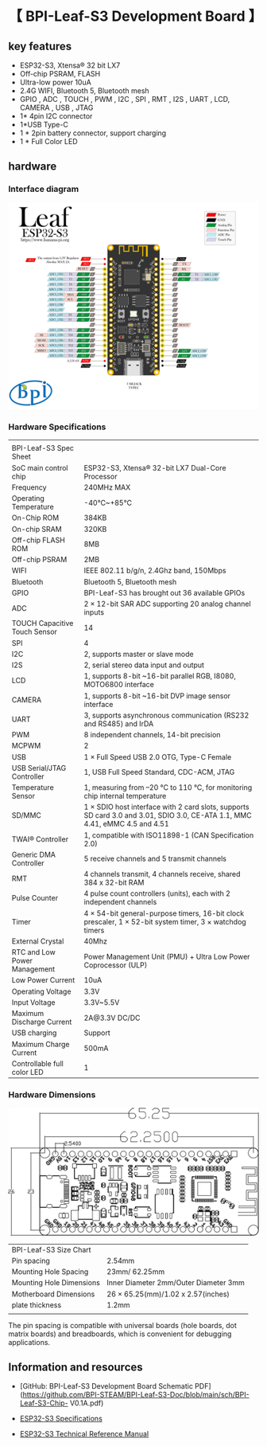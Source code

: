 # 【 BPI-Leaf-S3 Development Board 】


## key features

- ESP32-S3, Xtensa® 32 bit LX7
- Off-chip PSRAM, FLASH
- Ultra-low power 10uA
- 2.4G WIFI, Bluetooth 5, Bluetooth mesh
- GPIO , ADC , TOUCH , PWM , I2C , SPI , RMT , I2S , UART , LCD, CAMERA , USB , JTAG
- 1* 4pin I2C connector
- 1*USB Type-C
- 1 * 2pin battery connector, support charging
- 1 * Full Color LED

## hardware

### Interface diagram

![](../assets/images/Leaf-S3_board.png)

### Hardware Specifications

<table>
   <tr>
      <td></td>
   </tr>
   <tr>
      <td>BPI-Leaf-S3 Spec Sheet</td>
   </tr>
   <tr>
      <td>SoC main control chip</td>
      <td>ESP32-S3, Xtensa® 32-bit LX7 Dual-Core Processor</td>
   </tr>
   <tr>
      <td>Frequency</td>
      <td>240MHz MAX</td>
   </tr>
   <tr>
      <td>Operating Temperature</td>
      <td>-40℃~+85℃</td>
   </tr>
   <tr>
      <td>On-Chip ROM</td>
      <td>384KB</td>
   </tr>
   <tr>
      <td>On-chip SRAM</td>
      <td>320KB</td>
   </tr>
   <tr>
      <td>Off-chip FLASH ROM</td>
      <td>8MB</td>
   </tr>
   <tr>
      <td>Off-chip PSRAM</td>
      <td>2MB</td>
   </tr>
   <tr>
      <td>WIFI</td>
      <td>IEEE 802.11 b/g/n, 2.4Ghz band, 150Mbps</td>
   </tr>
   <tr>
      <td>Bluetooth</td>
      <td>Bluetooth 5, Bluetooth mesh</td>
   </tr>
   <tr>
      <td>GPIO</td>
      <td>BPI-Leaf-S3 has brought out 36 available GPIOs</td>
   </tr>
   <tr>
      <td>ADC</td>
      <td>2 × 12-bit SAR ADC supporting 20 analog channel inputs</td>
   </tr>
   <tr>
      <td>TOUCH Capacitive Touch Sensor</td>
      <td>14</td>
   </tr>
   <tr>
      <td>SPI</td>
      <td>4</td>
   </tr>
   <tr>
      <td>I2C</td>
      <td>2, supports master or slave mode</td>
   </tr>
   <tr>
      <td>I2S</td>
      <td>2, serial stereo data input and output</td>
   </tr>
   <tr>
      <td>LCD</td>
      <td>1, supports 8-bit ~16-bit parallel RGB, I8080, MOTO6800 interface</td>
   </tr>
   <tr>
      <td>CAMERA</td>
      <td>1, supports 8-bit ~16-bit DVP image sensor interface</td>
   </tr>
   <tr>
      <td>UART</td>
      <td>3, supports asynchronous communication (RS232 and RS485) and IrDA</td>
   </tr>
   <tr>
      <td>PWM</td>
      <td>8 independent channels, 14-bit precision</td>
   </tr>
   <tr>
      <td>MCPWM</td>
      <td>2</td>
   </tr>
   <tr>
      <td>USB</td>
      <td>1 × Full Speed ​​USB 2.0 OTG, Type-C Female</td>
   </tr>
   <tr>
      <td>USB Serial/JTAG Controller</td>
      <td>1, USB Full Speed ​​Standard, CDC-ACM, JTAG</td>
   </tr>
   <tr>
      <td>Temperature Sensor</td>
      <td>1, measuring from –20 °C to 110 °C, for monitoring chip internal temperature</td>
   </tr>
   <tr>
      <td>SD/MMC</td>
      <td>1 × SDIO host interface with 2 card slots, supports SD card 3.0 and 3.01, SDIO 3.0, CE-ATA 1.1, MMC 4.41, eMMC 4.5 and 4.51</td>
   </tr>
   <tr>
      <td>TWAI® Controller</td>
      <td>1, compatible with ISO11898-1 (CAN Specification 2.0)</td>
   </tr>
   <tr>
      <td>Generic DMA Controller</td>
      <td>5 receive channels and 5 transmit channels</td>
   </tr>
   <tr>
      <td>RMT</td>
      <td>4 channels transmit, 4 channels receive, shared 384 x 32-bit RAM</td>
   </tr>
   <tr>
      <td>Pulse Counter</td>
      <td>4 pulse count controllers (units), each with 2 independent channels</td>
   </tr>
   <tr>
      <td>Timer</td>
      <td>4 × 54-bit general-purpose timers, 16-bit clock prescaler, 1 × 52-bit system timer, 3 × watchdog timers</td>
   </tr>
   <tr>
      <td>External Crystal</td>
      <td>40Mhz</td>
   </tr>
   <tr>
      <td>RTC and Low Power Management</td>
      <td>Power Management Unit (PMU) + Ultra Low Power Coprocessor (ULP)</td>
   </tr>
   <tr>
      <td>Low Power Current</td>
      <td>10uA</td>
   </tr>
   <tr>
      <td>Operating Voltage</td>
      <td>3.3V</td>
   </tr>
   <tr>
      <td>Input Voltage</td>
      <td>3.3V~5.5V</td>
   </tr>
   <tr>
      <td>Maximum Discharge Current</td>
      <td>2A@3.3V DC/DC</td>
   </tr>
   <tr>
      <td>USB charging</td>
      <td>Support</td>
   </tr>
   <tr>
      <td>Maximum Charge Current</td>
      <td>500mA</td>
   </tr>
   <tr>
      <td>Controllable full color LED</td>
      <td>1</td>
   </tr>
</table>


### Hardware Dimensions


![](../assets/images/Leaf-S3_board_dimension.png)

<table>
   <tr>
      <td>BPI-Leaf-S3 Size Chart</td>
   </tr>
   <tr>
      <td>Pin spacing</td>
      <td>2.54mm</td>
   </tr>
   <tr>
      <td>Mounting Hole Spacing</td>
      <td>23mm/ 62.25mm</td>
   </tr>
   <tr>
      <td>Mounting Hole Dimensions</td>
      <td>Inner Diameter 2mm/Outer Diameter 3mm</td>
   </tr>
   <tr>
      <td>Motherboard Dimensions</td>
      <td>26 × 65.25(mm)/1.02 x 2.57(inches)</td>
   </tr>
   <tr>
      <td>plate thickness</td>
      <td>1.2mm</td>
   </tr>
   <tr>
      <td></td>
   </tr>
</table>

The pin spacing is compatible with universal boards (hole boards, dot matrix boards) and breadboards, which is convenient for debugging applications.

## Information and resources

- [GitHub: BPI-Leaf-S3 Development Board Schematic PDF](https://github.com/BPI-STEAM/BPI-Leaf-S3-Doc/blob/main/sch/BPI-Leaf-S3-Chip- V0.1A.pdf)

- [ESP32-S3 Specifications](https://github.com/BPI-STEAM/BPI-Leaf-S3-Doc/blob/main/Example/Arduino)

- [ESP32-S3 Technical Reference Manual](https://www.espressif.com/sites/default/files/documentation/esp32-s3_technical_reference_manual_cn.pdf)